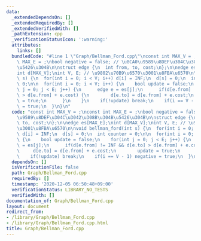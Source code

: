 ```yaml
---
data:
  _extendedDependsOn: []
  _extendedRequiredBy: []
  _extendedVerifiedWith: []
  _pathExtension: cpp
  _verificationStatusIcon: ':warning:'
  attributes:
    links: []
  bundledCode: "#line 1 \"Graph/Bellman_Ford.cpp\"\nconst int MAX_V = ;\nconst int\
    \ MAX_E = ;\nbool negative = false; // \u8CA0\u9589\u8DEF\u304C\u3042\u308B\u304B\
    \u5426\u304B\n\nstruct edge {\n  int from, to, cost;\n};\n\nedge es[MAX_E];\n\
    int d[MAX_V];\nint V, E; // \u9802\u70B9\u6570\u3001\u8FBA\u6570\n\nvoid bellman_ford(int\
    \ s) {\n  for(int i = 0; i < V; i++) d[i] = INF;\n  d[s] = 0;\n  int counter =\
    \ 0;\n\n  for(int i = 0; i < V; i++) {\n    bool update = false;\n    for(int\
    \ j = 0; j < E; j++) {\n      edge e = es[j];\n      if(d[e.from] != INF && d[e.to]\
    \ > d[e.from] + e.cost) {\n        d[e.to] = d[e.from] + e.cost;\n        update\
    \ = true;\n      }\n    }\n    if(!update) break;\n    if(i == V - 1) negative\
    \ = true;\n  }\n}\n"
  code: "const int MAX_V = ;\nconst int MAX_E = ;\nbool negative = false; // \u8CA0\
    \u9589\u8DEF\u304C\u3042\u308B\u304B\u5426\u304B\n\nstruct edge {\n  int from,\
    \ to, cost;\n};\n\nedge es[MAX_E];\nint d[MAX_V];\nint V, E; // \u9802\u70B9\u6570\
    \u3001\u8FBA\u6570\n\nvoid bellman_ford(int s) {\n  for(int i = 0; i < V; i++)\
    \ d[i] = INF;\n  d[s] = 0;\n  int counter = 0;\n\n  for(int i = 0; i < V; i++)\
    \ {\n    bool update = false;\n    for(int j = 0; j < E; j++) {\n      edge e\
    \ = es[j];\n      if(d[e.from] != INF && d[e.to] > d[e.from] + e.cost) {\n   \
    \     d[e.to] = d[e.from] + e.cost;\n        update = true;\n      }\n    }\n\
    \    if(!update) break;\n    if(i == V - 1) negative = true;\n  }\n}\n"
  dependsOn: []
  isVerificationFile: false
  path: Graph/Bellman_Ford.cpp
  requiredBy: []
  timestamp: '2020-12-05 06:50:48+09:00'
  verificationStatus: LIBRARY_NO_TESTS
  verifiedWith: []
documentation_of: Graph/Bellman_Ford.cpp
layout: document
redirect_from:
- /library/Graph/Bellman_Ford.cpp
- /library/Graph/Bellman_Ford.cpp.html
title: Graph/Bellman_Ford.cpp
---
```

